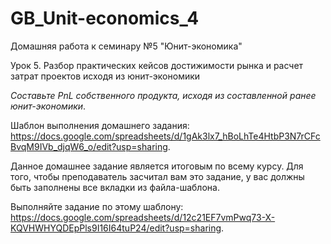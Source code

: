 # GB_Unit-economics_4
Домашняя работа к семинару №5 "Юнит-экономика"

Урок 5. Разбор практических кейсов достижимости рынка и расчет затрат проектов исходя из юнит-экономики

*Составьте PnL собственного продукта, исходя из составленной ранее юнит-экономики*.

Шаблон выполнения домашнего задания: https://docs.google.com/spreadsheets/d/1gAk3lx7_hBoLhTe4HtbP3N7rCFcBvqM9IVb_djqW6_o/edit?usp=sharing.

Данное домашнее задание является итоговым по всему курсу. Для того, чтобы преподаватель засчитал вам это задание, у вас должны быть заполнены все вкладки из файла-шаблона.

Выполняйте задание по этому шаблону: https://docs.google.com/spreadsheets/d/12c21EF7vmPwq73-X-KQVHWHYQDEpPls9I16I64tuP24/edit?usp=sharing.
